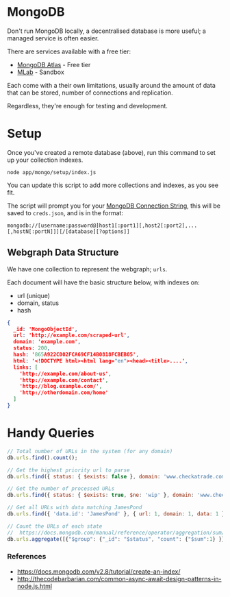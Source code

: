 # MongoDB

Don't run MongoDB locally, a decentralised database is more useful; a managed service is often easier.

There are services available with a free tier:

* [MongoDB Atlas](https://www.mongodb.com/cloud/atlas) - Free tier
* [MLab](https://mlab.com/) - Sandbox

Each come with a their own limitations, usually around the amount of data that can be stored, number of connections and replication.

Regardless, they're enough for testing and development.

# Setup

Once you've created a remote database (above), run this command to set up your collection indexes.

```shell
node app/mongo/setup/index.js
```

You can update this script to add more collections and indexes, as you see fit.

The script will prompt you for your [MongoDB Connection String](https://docs.mongodb.com/manual/reference/connection-string/), this will be saved to `creds.json`, and is in the format:

`mongodb://[username:password@]host1[:port1][,host2[:port2],...[,hostN[:portN]]][/[database][?options]]`

## Webgraph Data Structure

We have one collection to represent the webgraph; `urls`.

Each document will have the basic structure below, with indexes on:

* url (unique)
* domain, status
* hash

```json
{
  _id: 'MongoObjectId',
  url: 'http://example.com/scraped-url',
  domain: 'example.com',
  status: 200,
  hash: '865A922C002FCA69CF14B0818FCBEB05',
  html: '<!DOCTYPE html><html lang="en"><head><title>....',
  links: [
    'http://example.com/about-us',
    'http://example.com/contact',
    'http://blog.example.com/',
    'http://otherdomain.com/home'
  ]
}
```

# Handy Queries

```js
// Total number of URLs in the system (for any domain)
db.urls.find().count();

// Get the highest priority url to parse
db.urls.find({ status: { $exists: false }, domain: 'www.checkatrade.com' }).sort({ weight: -1 }).limit(1).pretty();

// Get the number of processed URLs
db.urls.find({ status: { $exists: true, $ne: 'wip' }, domain: 'www.checkatrade.com' }).count();

// Get all URLs with data matching JamesPond
db.urls.find({ 'data.id': 'JamesPond' }, { url: 1, domain: 1, data: 1 }).pretty()

// Count the URLs of each state
//  https://docs.mongodb.com/manual/reference/operator/aggregation/sum/#grp._S_sum
db.urls.aggregate([{"$group": {"_id": "$status", "count": {"$sum":1} }}])
```

### References

* https://docs.mongodb.com/v2.8/tutorial/create-an-index/
* http://thecodebarbarian.com/common-async-await-design-patterns-in-node.js.html
